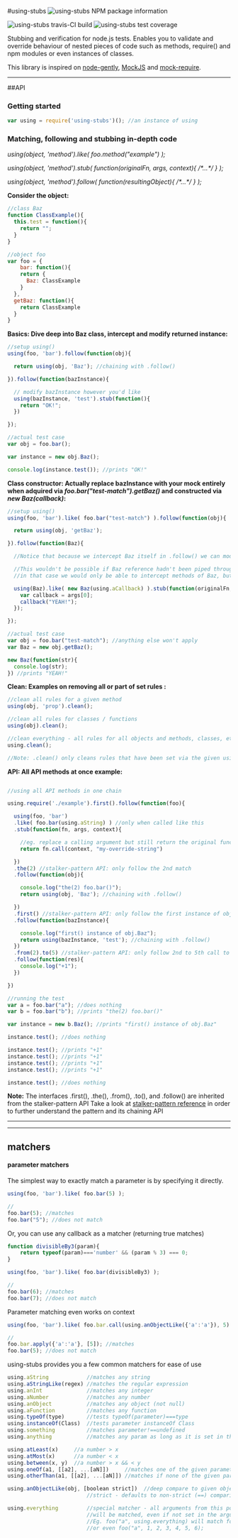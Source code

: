 #using-stubs
![using-stubs NPM package information](https://nodei.co/npm/using-stubs.png "using-stubs NPM package information")

![using-stubs travis-CI build](https://travis-ci.org/carlosouro/using-stubs.svg "using-stubs travis-CI build") ![using-stubs test coverage](https://coveralls.io/repos/github/carlosouro/using-stubs/badge.svg?branch=master "using-stubs test coverage")

Stubbing and verification for node.js tests.
Enables you to validate and override behaviour of nested pieces of code such as methods, require() and npm modules or even instances of classes.

This library is inspired on [node-gently](https://github.com/alex-seville/blanket), [MockJS](https://github.com/badoo/MockJS) and [mock-require](https://github.com/boblauer/mock-require).

---
##API

### <a name="gettingStarted"></a>Getting started

```JavaScript
var using = require('using-stubs')(); //an instance of using
```


### <a name="methods"></a>Matching, following and stubbing in-depth code

_using(object, 'method').like( foo.method("example") );_

_using(object, 'method').stub( function(originalFn, args, context){ /\*...\*/ } );_

_using(object, 'method').follow( function(resultingObject){ /\*...\*/ } );_


**Consider the object:**
```JavaScript
//class Baz
function ClassExample(){
  this.test = function(){
    return "";
  }
}

//object foo
var foo = {
	bar: function(){
    return {
      Baz: ClassExample
    }
  },
  getBaz: function(){
    return ClassExample
  }
}
```

**Basics: Dive deep into Baz class, intercept and modify returned instance:**
```JavaScript
//setup using()
using(foo, 'bar').follow(function(obj){

  return using(obj, 'Baz'); //chaining with .follow()

}).follow(function(bazInstance){

  // modify bazInstance however you'd like
  using(bazInstance, 'test').stub(function(){
    return "OK!";
  })

});

//actual test case
var obj = foo.bar();

var instance = new obj.Baz();

console.log(instance.test()); //prints "OK!"
```

**Class constructor: Actually replace bazInstance with your mock entirely when adquired via _foo.bar("test-match").getBaz()_ and constructed via _new Baz(callback)_:**
```JavaScript
//setup using()
using(foo, 'bar').like( foo.bar("test-match") ).follow(function(obj){

  return using(obj, 'getBaz');

}).follow(function(Baz){

  //Notice that because we intercept Baz itself in .follow() we can modify its entire behaviour.

  //This wouldn't be possible if Baz reference hadn't been piped through using.follow(),
  //in that case we would only be able to intercept methods of Baz, but not its instances

  using(Baz).like( new Baz(using.aCallback) ).stub(function(originalFn, args, context){
    var callback = args[0];
    callback("YEAH!");
  });

});

//actual test case
var obj = foo.bar("test-match"); //anything else won't apply
var Baz = new obj.getBaz();

new Baz(function(str){
  console.log(str);
}) //prints "YEAH!"

```

**Clean: Examples on removing all or part of set rules :**
```JavaScript
//clean all rules for a given method
using(obj, 'prop').clean();

//clean all rules for classes / functions
using(obj).clean();

//clean everything - all rules for all objects and methods, classes, etc
using.clean();

//Note: .clean() only cleans rules that have been set via the given using instance (see first item on documentation)
```

**API: All API methods at once example:**
```JavaScript

//using all API methods in one chain

using.require('./example').first().follow(function(foo){

  using(foo, 'bar')
  .like( foo.bar(using.aString) ) //only when called like this
  .stub(function(fn, args, context){

    //eg. replace a calling argument but still return the original function result
    return fn.call(context, "my-override-string")

  })
  .the(2) //stalker-pattern API: only follow the 2nd match
  .follow(function(obj){

    console.log("the(2) foo.bar()");
    return using(obj, 'Baz'); //chaining with .follow()

  })
  .first() //stalker-pattern API: only follow the first instance of obj.Baz
  .follow(function(bazInstance){

    console.log("first() instance of obj.Baz");
    return using(bazInstance, 'test'); //chaining with .follow()
  })
  .from(2).to(5) //stalker-pattern API: only follow 2nd to 5th call to bazInstance.test()
  .follow(function(res){
    console.log("+1");
  })

})

//running the test
var a = foo.bar("a"); //does nothing
var b = foo.bar("b"); //prints "the(2) foo.bar()"

var instance = new b.Baz(); //prints "first() instance of obj.Baz"

instance.test(); //does nothing

instance.test(); //prints "+1"
instance.test(); //prints "+1"
instance.test(); //prints "+1"
instance.test(); //prints "+1"

instance.test(); //does nothing

```

**Note:**
The interfaces .first(), .the(), .from(), .to(), and .follow() are inherited from the stalker-pattern API
Take a look at [stalker-pattern reference](https://github.com/carlosouro/stalker-pattern) in order to further understand the pattern and its chaining API


---
---
## <a name="matchers"></a>matchers

#### <a name="paramMatchers"></a>parameter matchers

The simplest way to exactly match a parameter is by specifying it directly.
```JavaScript
using(foo, 'bar').like( foo.bar(5) );

//
foo.bar(5); //matches
foo.bar("5"); //does not match
```

Or, you can use any callback as a matcher (returning true matches)
```JavaScript
function divisibleBy3(param){
	return typeof(param)==='number' && (param % 3) === 0;
}

using(foo, 'bar').like( foo.bar(divisibleBy3) );

//
foo.bar(6); //matches
foo.bar(7); //does not match
```

Parameter matching even works on context
```JavaScript
using(foo, 'bar').like( foo.bar.call(using.anObjectLike({'a':'a'}), 5) );

//
foo.bar.apply({'a':'a'}, [5]); //matches
foo.bar(5); //does not match
```

using-stubs provides you a few common matchers for ease of use
```JavaScript
using.aString            //matches any string
using.aStringLike(regex) //matches the regular expression
using.anInt              //matches any integer
using.aNumber            //matches any number
using.anObject           //matches any object (not null)
using.aFunction          //matches any function
using.typeOf(type)       //tests typeOf(parameter)===type
using.instanceOf(Class)  //tests parameter instanceOf Class
using.something          //matches parameter!==undefined
using.anything           //matches any param as long as it is set in the argument list (even undefined)

using.atLeast(x)     //a number > x
using.atMost(x)      //a number < x
using.between(x, y)  //a number > x && < y
using.oneOf(a1, [[a2], ...[aN]])     //matches one of the given parameters
using.otherThan(a1, [[a2], ...[aN]]) //matches if none of the given parameters match

using.anObjectLike(obj, [boolean strict])  //deep compare to given object
                         //strict - defaults to non-strict (==) comparison (false)

using.everything         //special matcher - all arguments from this point onward
                         //will be matched, even if not set in the argument list.
                         //Eg. foo("a", using.everything) will match foo("a"), foo("a", "one")
                         //or even foo("a", 1, 2, 3, 4, 5, 6);
```